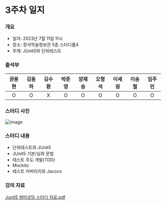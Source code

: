 # 3주차 일지
### 개요
- 일자: 2023년 7월 11일 11시
- 장소: 정석학술정보관 5층 스터디룸4
- 주제: JUnit5와 단위테스트
### 출석부
|권용현|김동하|김수환|박준영|양재승|오형석|이세원|이승철|임주민|
|:---:|:---:|:---:|:---:|:---:|:---:|:---:|:---:|:---:|
|O|O|X|O|O|O|O|O|O|
### 스터디 사진
![image](https://github.com/LandvibeDev/2023-Server-SummerCoding/assets/86287506/27ab9084-77a0-4b4a-afde-7aa8b5be8a93)

### 스터디 내용
- 단위테스트와 JUnit5
- JUnit5 기본/심화 문법
- 테스트 주도 개발(TDD)
- Mockito
- 테스트 커버리지와 Jacoco

### 강의 자료
[Junit5 썸머코딩 스터디 자료.pdf](https://github.com/LandvibeDev/2023-Server-SummerCoding/files/12022009/Junit5.pdf)
